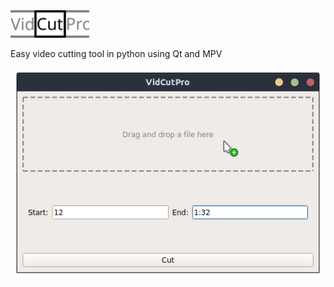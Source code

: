 <img src="./assets/logo.svg" alt="logo" width="25%">

Easy video cutting tool in python using Qt and MPV

![screenshot](./assets/screenshot.png)
